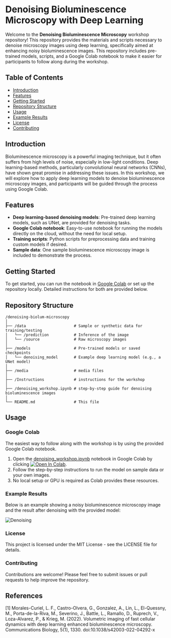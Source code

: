 # Denoising Bioluminescence Microscopy with Deep Learning

Welcome to the **Denoising Bioluminescence Microscopy** workshop repository! This repository provides the materials and scripts necessary to denoise microscopy images using deep learning, specifically aimed at enhancing noisy bioluminescence images. This repository includes pre-trained models, scripts, and a Google Colab notebook to make it easier for participants to follow along during the workshop.

## Table of Contents

- [Introduction](#introduction)
- [Features](#features)
- [Getting Started](#getting-started)
- [Repository Structure](#repository-structure)
- [Usage](#usage)
- [Example Results](#example-results)
- [License](#license)
- [Contributing](#contributing)

## Introduction

Bioluminescence microscopy is a powerful imaging technique, but it often suffers from high levels of noise, especially in low-light conditions. Deep learning-based methods, particularly convolutional neural networks (CNNs), have shown great promise in addressing these issues. In this workshop, we will explore how to apply deep learning models to denoise bioluminescence microscopy images, and participants will be guided through the process using Google Colab.

## Features

- **Deep learning-based denoising models**: Pre-trained deep learning models, such as UNet, are provided for denoising tasks.
- **Google Colab notebook**: Easy-to-use notebook for running the models directly on the cloud, without the need for local setup.
- **Training scripts**: Python scripts for preprocessing data and training custom models if desired.
- **Sample data**: One sample bioluminescence microscopy image is included to demonstrate the process.

## Getting Started

To get started, you can run the notebook in [Google Colab](#google-colab) or set up the repository locally. Detailed instructions for both are provided below.

## Repository Structure

```plaintext
/denoising-biolum-microscopy
│
├── /data                     # Sample or synthetic data for training/testing
│   └── /prediction           # Inference of the image
│   └── /source				  # Raw microscopy images
│
├── /models                   # Pre-trained models or saved checkpoints
│   └── denoising_model       # Example deep learning model (e.g., a UNet model)
│
├── /media                    # media files
│
├── /Instructions             # instructions for the workshop
│
├── /denoising_workshop.ipynb # step-by-step guide for denoising bioluminescence images
│
└── README.md                 # This file
```

## Usage

### Google Colab

The easiest way to follow along with the workshop is by using the provided Google Colab notebook.

1. Open the [denoising_workshop.ipynb](./notebooks/denoising_workshop.ipynb) notebook in Google Colab by clicking [![Open In Colab](https://colab.research.google.com/assets/colab-badge.svg)](https://colab.research.google.com/github/LuisFMCuriel/MINDLAB-Denoising-bioluminescence-images/blob/main/denoising_workshop.ipynb).
2. Follow the step-by-step instructions to run the model on sample data or your own images.
3. No local setup or GPU is required as Colab provides these resources.

### Example Results

Below is an example showing a noisy bioluminescence microscopy image and the result after denoising with the provided model:

![Denoising](https://github.com/LuisFMCuriel/MINDLAB-Denoising-bioluminescence-images/blob/main/media/fig.png)

### License

This project is licensed under the MIT License - see the LICENSE file for details.

### Contributing

Contributions are welcome! Please feel free to submit issues or pull requests to help improve the repository.


## References

[1] Morales-Curiel, L. F., Castro-Olvera, G., Gonzalez, A., Lin, L., El-Quessny, M., Porta-de-la-Riva, M., Severino, J., Battle, L., Ramallo, D., Ruprech, V., Loza-Alvarez, P., & Krieg, M. (2022). Volumetric imaging of fast cellular dynamics with deep learning enhanced bioluminescence microscopy. Communications Biology, 5(1), 1330. doi:10.1038/s42003-022-04292-x
